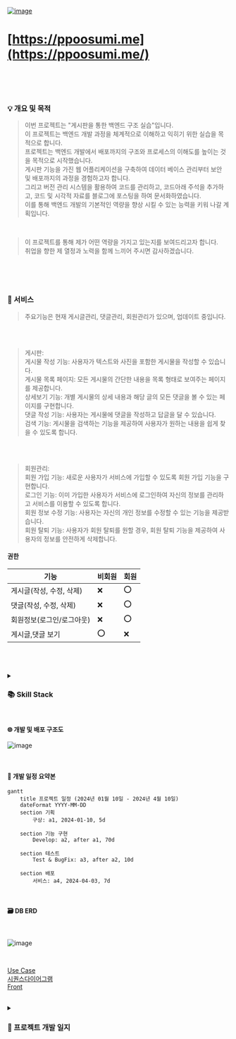 [![image](https://github.com/sujins0311/Board/assets/122525760/fe89585d-68f5-4150-afa3-e22baa120c35)](https://ppoosumi.me/)

# [https://ppoosumi.me](https://ppoosumi.me/)
<br>
<br>
<br>

### 💡 개요 및 목적
> 이번 프로젝트는 "게시판을 통한 백엔드 구조 실습"입니다.<br>
> 이 프로젝트는 백엔드 개발 과정을 체계적으로 이해하고 익히기 위한 실습을 목적으로 합니다.<br>
> 프로젝트는 백엔드 개발에서 배포까지의 구조와 프로세스의 이해도를 높이는 것을 목적으로 시작했습니다.<br>
> 게시판 기능을 가진 웹 어플리케이션을 구축하여 데이터 베이스 관리부터 보안 및 배포까지의 과정을 경험하고자 합니다.<br>
> 그리고 버전 관리 시스템을 활용하여 코드를 관리하고, 코드아래 주석을 추가하고, 코드 및 시각적 자료를 블로그에 포스팅을 하여 문서화하였습니다.<br>
> 이를 통해 백엔드 개발의 기본적인 역량을 향상 시킬 수 있는 능력을 키워 나갈 계획입니다.<br>
<br>

> 이 프로젝트를 통해 제가 어떤 역량을 가지고 있는지를 보여드리고자 합니다.<br>
> 취업을 향한 제 열정과 노력을 함께 느끼어 주시면 감사하겠습니다.<br>
<br>
<br>
<br>

### 🚀 서비스
>주요기능은 현재 게시글관리, 댓글관리, 회원관리가 있으며, 업데이트 중입니다.
<br>
<br>

> 게시판:<br>
> 게시물 작성 기능: 사용자가 텍스트와 사진을 포함한 게시물을 작성할 수 있습니다.<br>
> 게시물 목록 페이지: 모든 게시물의 간단한 내용을 목록 형태로 보여주는 페이지를 제공합니다.<br>
> 상세보기 기능: 개별 게시물의 상세 내용과 해당 글의 모든 댓글을 볼 수 있는 페이지를 구현합니다.<br>
> 댓글 작성 기능: 사용자는 게시물에 댓글을 작성하고 답글을 달 수 있습니다.<br>
> 검색 기능: 게시물을 검색하는 기능을 제공하여 사용자가 원하는 내용을 쉽게 찾을 수 있도록 합니다.<br>
<br>
<br>


> 회원관리:<br>
> 회원 가입 기능: 새로운 사용자가 서비스에 가입할 수 있도록 회원 가입 기능을 구현합니다.<br>
> 로그인 기능: 이미 가입한 사용자가 서비스에 로그인하여 자신의 정보를 관리하고 서비스를 이용할 수 있도록 합니다.<br>
> 회원 정보 수정 기능: 사용자는 자신의 개인 정보를 수정할 수 있는 기능을 제공받습니다.<br>
> 회원 탈퇴 기능: 사용자가 회원 탈퇴를 원할 경우, 회원 탈퇴 기능을 제공하여 사용자의 정보를 안전하게 삭제합니다.<br>

#### 권한<br>

| 기능        | 비회원 | 회원  |
|----------|-----|-----|
| 게시글(작성, 수정, 삭제) | ❌️  | ⭕️  |
| 댓글(작성, 수정, 삭제)  | ❌   | ⭕️  |
| 회원정보(로그인/로그아웃)     | ❌   | ⭕️  |
| 게시글,댓글 보기  | ⭕️   | ❌  |

<br>
<br>
<br>

<details>
   <summary><h3>📚 Skill Stack </h3></summary>   
    
#### 📜 FRONT-END
![HTML5](https://img.shields.io/badge/html5-%23E34F26.svg?style=for-the-badge&logo=html5&logoColor=white)
![CSS3](https://img.shields.io/badge/css3-%231572B6.svg?style=for-the-badge&logo=css3&logoColor=white)
![JavaScript](https://img.shields.io/badge/javascript-%23323330.svg?style=for-the-badge&logo=javascript&logoColor=%23F7DF1E)
![JSP](https://img.shields.io/badge/jsp-%2300A8D9.svg?style=for-the-badge&logo=jsp&logoColor=white)
    
<br>
    
#### 🛠️ BACK-END
![Java](https://img.shields.io/badge/java-%23ED8B00.svg?style=for-the-badge&logo=openjdk&logoColor=white)
![Spring](https://img.shields.io/badge/spring-%236DB33F.svg?style=for-the-badge&logo=spring&logoColor=white)
    
<br>
    
#### 📀 DB
![MariaDB](https://img.shields.io/badge/MariaDB-003545?style=for-the-badge&logo=mariadb&logoColor=white)
    
<br>
    
#### ✂️ Tool
![STS](https://img.shields.io/badge/STS-6DB33F.svg?style=for-the-badge&logo=Spring&logoColor=white)

</details>   
<br>

#### 🌐 개발 및 배포 구조도 

![image](https://github.com/sujins0311/Board/assets/122525760/796c7e25-814c-4d61-a812-2d86aa5c7ac7)

<br>

#### 📆 개발 일정 요약본

```mermaid
gantt
    title 프로젝트 일정 (2024년 01월 10일 - 2024년 4월 10일)
    dateFormat YYYY-MM-DD
    section 기획
        구상: a1, 2024-01-10, 5d

    section 기능 구현
        Develop: a2, after a1, 70d

    section 테스트
        Test & BugFix: a3, after a2, 10d

    section 배포
        서비스: a4, 2024-04-03, 7d
```

<br>

#### 🗃️ DB ERD

<br>

![image](https://github.com/sujins0311/Board/assets/122525760/1ab67205-9f92-47f4-bf70-542978b112d3)

<br>

 [Use Case](https://github.com/sujins0311/Board/wiki/UseCase) <br>
 [시퀀스다이어그램](https://github.com/sujins0311/Board/wiki/시퀀스다이어그램) <br>
 [Front](https://github.com/sujins0311/Board/wiki/화면설계)<br>

<br>


<details>
<summary><h3> 🎯 프로젝트 개발 일지</h3></summary>

- **1차**
    - 게시판 생성,읽기,수정,삭제 -- 완료
    - 검색 -- 완료
    - 페이징 -- 완료
    - https 적용 -- 완료
    - UI/UX 1차 업데이트 -- 완료
    - 로그인, 권한, 접근제어 -- 완료
    - 회원가입, 회원정보 수정 -- 작업 중
    - 첨부파일 업로드 및 다운로드 -- 작업 예정
    - 상세검색 -- 작업 예정
    - 에디터 연동 -- 작업 예정
    - 본문이미지 -- 작업 예정
    - 이메일인증 -- 작업 예정
    - 패스워드 찾기 및 변경 -- 작업 예정
    - UI/UX 2차 업데이트 -- 작업 예정
    - 새 글 알림 (websocket) -- 작업 예정
    - 구글 OTP 연동 -- 작업 예정
    - 다국어 -- 작업 예정
    - 관리자챗 (websocket) -- 작업 예정
    - oauth2 연동 -- 작업 예정
    - CI/CD -- 작업 예정
    - 웹서버 적용, 이중화, 세션통합관리 -- 작업 예정
    - 각 기능 고도화 및 리팩토링 -- 작업 예정
    - 백엔드 테스트 케이스 작성 -- 작업 예정

</details>








  
